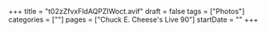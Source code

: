+++
title = "t02zZfvxFldAQPZIWoct.avif"
draft = false
tags = ["Photos"]
categories = [""]
pages = ["Chuck E. Cheese's Live 90"]
startDate = ""
+++
